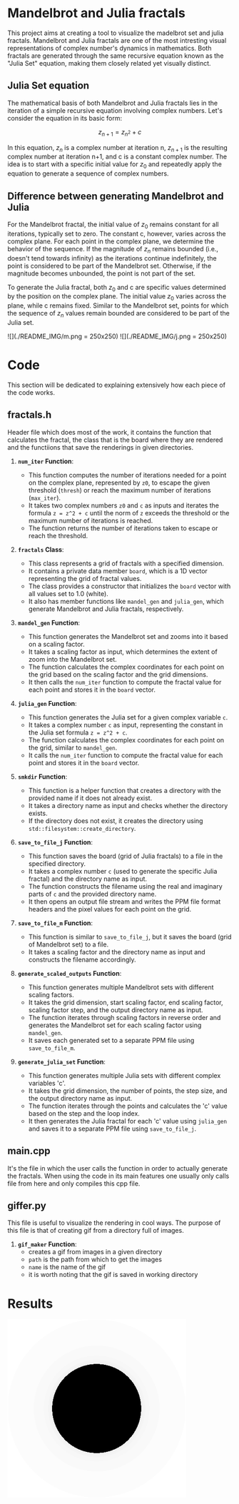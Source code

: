 # Mandelbrot and Julia fractals

This project aims at creating a tool to visualize the madelbrot set and julia fractals.
Mandelbrot and Julia fractals are one of the most intresting visual representations of complex number's dynamics in mathematics. Both fractals are generated through the same recursive equation known as the "Julia Set" equation, making them closely related yet visually distinct.

## Julia Set equation

The mathematical basis of both Mandelbrot and Julia fractals lies in the iteration of a simple recursive equation involving complex numbers. Let's consider the equation in its basic form:

$$z_{n+1} = z_{n^{2}} + c$$

In this equation, $z_{n}$ is a complex number at iteration n, $z_{n+1}$ is the resulting complex number at iteration n+1, and c is a constant complex number. The idea is to start with a specific initial value for $z_{0}$ and repeatedly apply the equation to generate a sequence of complex numbers.

## Difference between generating Mandelbrot and Julia

For the Mandelbrot fractal, the initial value of $z_{0}$ remains constant for all iterations, typically set to zero. The constant c, however, varies across the complex plane. For each point in the complex plane, we determine the behavior of the sequence. If the magnitude of $z_{n}$ remains bounded (i.e., doesn't tend towards infinity) as the iterations continue indefinitely, the point is considered to be part of the Mandelbrot set. Otherwise, if the magnitude becomes unbounded, the point is not part of the set.

To generate the Julia fractal, both $z_{0}$ and c are specific values determined by the position on the complex plane. The initial value $z_{0}$ varies across the plane, while c remains fixed. Similar to the Mandelbrot set, points for which the sequence of $z_{n}$ values remain bounded are considered to be part of the Julia set.



![](./README_IMG/m.png = 250x250)
![](./README_IMG/j.png = 250x250)

# Code

This section will be dedicated to explaining extensively how each piece of the code works.

## fractals.h

Header file which does most of the work, it contains the function that calculates the fractal, the class that is the board where they are rendered and the functiions that save the renderings in given directories.

1. **`num_iter` Function**:
   - This function computes the number of iterations needed for a point on the complex plane, represented by `z0`, to escape the given threshold (`thresh`) or reach the maximum number of iterations (`max_iter`).
   - It takes two complex numbers `z0` and `c` as inputs and iterates the formula `z = z^2 + c` until the norm of `z` exceeds the threshold or the maximum number of iterations is reached.
   - The function returns the number of iterations taken to escape or reach the threshold.

2. **`fractals` Class**:
   - This class represents a grid of fractals with a specified dimension.
   - It contains a private data member `board`, which is a 1D vector representing the grid of fractal values.
   - The class provides a constructor that initializes the `board` vector with all values set to 1.0 (white).
   - It also has member functions like `mandel_gen` and `julia_gen`, which generate Mandelbrot and Julia fractals, respectively.

3. **`mandel_gen` Function**:
   - This function generates the Mandelbrot set and zooms into it based on a scaling factor.
   - It takes a scaling factor as input, which determines the extent of zoom into the Mandelbrot set.
   - The function calculates the complex coordinates for each point on the grid based on the scaling factor and the grid dimensions.
   - It then calls the `num_iter` function to compute the fractal value for each point and stores it in the `board` vector.

4. **`julia_gen` Function**:
   - This function generates the Julia set for a given complex variable `c`.
   - It takes a complex number `c` as input, representing the constant in the Julia set formula `z = z^2 + c`.
   - The function calculates the complex coordinates for each point on the grid, similar to `mandel_gen`.
   - It calls the `num_iter` function to compute the fractal value for each point and stores it in the `board` vector.

5. **`smkdir` Function**:
   - This function is a helper function that creates a directory with the provided name if it does not already exist.
   - It takes a directory name as input and checks whether the directory exists.
   - If the directory does not exist, it creates the directory using `std::filesystem::create_directory`.

6. **`save_to_file_j` Function**:
   - This function saves the board (grid of Julia fractals) to a file in the specified directory.
   - It takes a complex number `c` (used to generate the specific Julia fractal) and the directory name as input.
   - The function constructs the filename using the real and imaginary parts of `c` and the provided directory name.
   - It then opens an output file stream and writes the PPM file format headers and the pixel values for each point on the grid.

7. **`save_to_file_m` Function**:
   - This function is similar to `save_to_file_j`, but it saves the board (grid of Mandelbrot set) to a file.
   - It takes a scaling factor and the directory name as input and constructs the filename accordingly.

8. **`generate_scaled_outputs` Function**:
   - This function generates multiple Mandelbrot sets with different scaling factors.
   - It takes the grid dimension, start scaling factor, end scaling factor, scaling factor step, and the output directory name as input.
   - The function iterates through scaling factors in reverse order and generates the Mandelbrot set for each scaling factor using `mandel_gen`.
   - It saves each generated set to a separate PPM file using `save_to_file_m`.

9. **`generate_julia_set` Function**:
   - This function generates multiple Julia sets with different complex variables 'c'.
   - It takes the grid dimension, the number of points, the step size, and the output directory name as input.
   - The function iterates through the points and calculates the 'c' value based on the step and the loop index.
   - It then generates the Julia fractal for each 'c' value using `julia_gen` and saves it to a separate PPM file using `save_to_file_j`.



## main.cpp

It's the file in which the user calls the function in order to actually generate the fractals. When using the code in its main features one usually only calls file from here and only compiles this cpp file.

## giffer.py

This file is useful to visualize the rendering in cool ways. The purpose of this file is that of creating gif from a directory full of images.

1. **`gif_maker` Function**:
   - creates a gif from images in a given directory
   - `path` is the path from which to get the images
   - `name` is the name of the gif
   - it is worth noting that the gif is saved in working directory

# Results


![](./README_IMG/julia_set.gif)